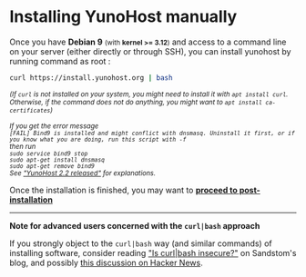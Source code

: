 # Installing YunoHost manually

Once you have **Debian 9** <small>(with **kernel >= 3.12**)</small> and access to a command line on your server (either directly or through SSH), you can install yunohost by running command as root :

```bash
curl https://install.yunohost.org | bash
```

<small>*(If `curl` is not installed on your system, you might need to install it with `apt install curl`. Otherwise, if the command does not do anything, you might want to `apt install ca-certificates`)*</small>

<small>*If you get the error message 
<br>```[FAIL] Bind9 is installed and might conflict with dnsmasq. Uninstall it first, or if you know what you are doing, run this script with -f```
<br>then run
<br>`sudo service bind9 stop`
<br>`sudo apt-get install dnsmasq`
<br>`sudo apt-get remove bind9`
<br>See ["YunoHost 2.2 released"](https://forum.yunohost.org/t/yunohost-2-2-released/602) for explanations.*</small>

Once the installation is finished, you may want to [**proceed to post-installation**](/postinstall)

---

**Note for advanced users concerned with the `curl|bash` approach**

If you strongly object to the `curl|bash` way (and similar commands) of installing software, consider reading ["Is curl|bash insecure?"](https://sandstorm.io/news/2015-09-24-is-curl-bash-insecure-pgp-verified-install) on Sandstom's blog, and possibly [this discussion on Hacker News](https://news.ycombinator.com/item?id=12766350).

